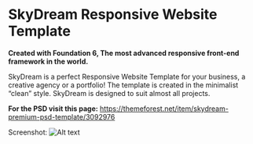 # SkyDream Responsive Website Template

**Created with Foundation 6, The most advanced responsive front-end framework in the world.**

SkyDream is a perfect Responsive Website Template for your business, a creative agency or a portfolio! The template is created in the minimalist “clean” style. SkyDream is designed to suit almost all projects.

**For the PSD visit this page:**
<https://themeforest.net/item/skydream-premium-psd-template/3092976>

Screenshot:
![Alt text](https://github.com/dexternierva/skydream/skydream.png "SkyDream")
